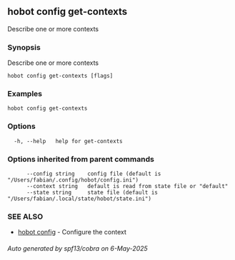 ## hobot config get-contexts

Describe one or more contexts

### Synopsis

Describe one or more contexts

```
hobot config get-contexts [flags]
```

### Examples

```
hobot config get-contexts
```

### Options

```
  -h, --help   help for get-contexts
```

### Options inherited from parent commands

```
      --config string    config file (default is "/Users/fabian/.config/hobot/config.ini")
      --context string   default is read from state file or "default"
      --state string     state file (default is "/Users/fabian/.local/state/hobot/state.ini")
```

### SEE ALSO

* [hobot config](hobot_config.md)	 - Configure the context

###### Auto generated by spf13/cobra on 6-May-2025
